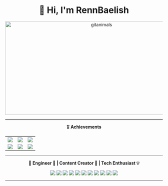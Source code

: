 <h1 align="center">👋 Hi, I'm <strong>RennBaelish</strong></h1>

<p align="center">
  <img
    src="https://render.gitanimals.org/guilds/677307030294064177/draw"
    width="600"
    height="300"
    alt="gitanimals"
  />
</p>

---

<div align="center">

🎖️ <strong>Achievements</strong>

<table>
  <tr>
    <td><img src="https://img.shields.io/badge/Followers-Super_Celebrity_4.2kpt-ff69b4?style=for-the-badge&logo=github" /></td>
    <td><img src="https://img.shields.io/badge/Stars-High_Stargazer_1.2kpt-yellow?style=for-the-badge&logo=github" /></td>
    <td><img src="https://img.shields.io/badge/PullRequest-Super_Puller_390pt-brightgreen?style=for-the-badge&logo=github" /></td>
  </tr>
  <tr>
    <td><img src="https://img.shields.io/badge/Repositories-Super_Repo_Creator_83pt-blue?style=for-the-badge&logo=github" /></td>
    <td><img src="https://img.shields.io/badge/Experience-Experienced_Dev_24pt-orange?style=for-the-badge&logo=github" /></td>
    <td><img src="https://img.shields.io/badge/Reviews-Unknown_0pt-lightgrey?style=for-the-badge&logo=github" /></td>
  </tr>
</table>

</div>

---

<div align="center">

🧠 <strong>Engineer 🚀 | Content Creator 🎥 | Tech Enthusiast 💡</strong>

</div>

<p align="center">
  <img src="https://img.shields.io/badge/ESP32-blue?style=for-the-badge" />
  <img src="https://img.shields.io/badge/FreeRTOS-00599C?style=for-the-badge" />
  <img src="https://img.shields.io/badge/Raspberry%20Pi-c1443e?style=for-the-badge&logo=raspberrypi&logoColor=white" />
  <img src="https://img.shields.io/badge/Python-3776AB?style=for-the-badge&logo=python&logoColor=white" />
  <img src="https://img.shields.io/badge/AI-FFCC00?style=for-the-badge" />
  <img src="https://img.shields.io/badge/JavaScript-F7DF1E?style=for-the-badge&logo=javascript&logoColor=black" />
  <img src="https://img.shields.io/badge/Docker-2496ED?style=for-the-badge&logo=docker&logoColor=white" />
  <img src="https://img.shields.io/badge/Next.js-000000?style=for-the-badge&logo=nextdotjs&logoColor=white" />
  <img src="https://img.shields.io/badge/Linux-FCC624?style=for-the-badge&logo=linux&logoColor=black" />
  <img src="https://img.shields.io/badge/Kali_Linux-557C94?style=for-the-badge&logo=kalilinux&logoColor=white" />
  <img src="https://img.shields.io/badge/Data_Science-4B8BBE?style=for-the-badge&logo=databricks&logoColor=white" />
</p>

---
